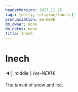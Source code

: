 ```yaml
---
headerVersion: 2023.11.25
tags: [deity, religion/tanshi]
pronunciation: ee-NEKH
dm_owner: none
dm_notes: none
title: Inech
---
```

# Inech
:speaker:{ .middle } *(ee-NEKH)*  

The tanshi of snow and ice.
